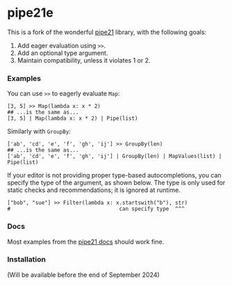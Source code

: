 # pipe21e

This is a fork of the wonderful [pipe21](https://github.com/tandav/pipe21) library, with the following goals:

1. Add eager evaluation using `>>`.
2. Add an optional type argument.
3. Maintain compatibility, unless it violates 1 or 2.

### Examples

You can use `>>` to eagerly evaluate `Map`:
```python3
[3, 5] >> Map(lambda x: x * 2)
## ...is the same as...
[3, 5] | Map(lambda x: x * 2) | Pipe(list)
```

Similarly with `GroupBy`:
```python3
['ab', 'cd', 'e', 'f', 'gh', 'ij'] >> GroupBy(len)
## ...is the same as...
['ab', 'cd', 'e', 'f', 'gh', 'ij'] | GroupBy(len) | MapValues(list) | Pipe(list)
```

If your editor is not providing proper type-based autocompletions, you can specify the type of the argument, as shown below. The type is only used for static checks and recommendations; it is ignored at runtime.

```python3
["bob", "sue"] >> Filter(lambda x: x.startswith("b"), str)
#                                   can specify type  ^^^ 
```

### Docs

Most examples from the [pipe21 docs](https://tandav.github.io/pipe21/reference/) should work fine.

### Installation

(Will be available before the end of September 2024)
